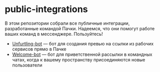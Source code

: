 # public-integrations
В этом репозитории собрали все публичные интеграции, разработанные командой Пачки. Надеемся, что они помогут работе ваших команд в мессенджере. Пользуйтесь!
- [Unfurtling-bot](https://github.com/pachca/public-integrations/tree/d4ae0de621b455e360d4a880add8a8e64323ddb2/Unfurling-bot) — бот для создания превью на ссылки из рабочих сервисов прямо в Пачке
- [Welcome-bot](https://github.com/pachca/public-integrations/tree/aeff9cb0cbd078fa429b86977beec8c67c21adc3/welcome-bot) — бот для приветственной рассылки в командных чатах, когда к вашему пространству присоединяются новые пользователи
